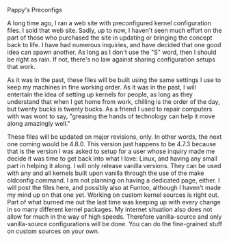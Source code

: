 Pappy's Preconfigs

A long time ago, I ran a web site with preconfigured kernel configuration files. I sold that web site. Sadly, up to now, I haven't seen much effort on the part of those who purchased the site in updating or bringing the concept back to life. I have had numerous inquiries, and have decided that one good idea can spawn another. As long as I don't use the "S" word, then I should be right as rain. If not, there's no law against sharing configuration setups that work. 

As it was in the past, these files will be built using the same settings I use to keep my machines in fine working order. As it was in the past, I will entertain the idea of setting up kernels for people, as long as they understand that when I get home from work, chilling is the order of the day, but twenty bucks is twenty bucks. As a friend I used to repair computers with was wont to say, "greasing the hands of technology can help it move along amazingly well." 

These files will be updated on major revisions, only. In other words, the next one coming would be 4.8.0. This version just happens to be 4.7.3 because that is the version I was asked to setup for a user whose inquiry made me decide it was time to get back into what I love: Linux, and having any small part in helping it along. I will only release vanilla versions. They can be used with any and all kernels built upon vanilla through the use of the make oldconfig command. I am not planning on having a dedicated page, either. I will post the files here, and possibly also at Funtoo, although I haven't made my mind up on that one yet. Working on custom kernel sources is right out. Part of what burned me out the last time was keeping up with every change in so many different kernel packages. My internet situation also does not allow for much in the way of high speeds. Therefore vanilla-source and only vanilla-source configurations will be done. You can do the fine-grained stuff on custom sources on your own.
